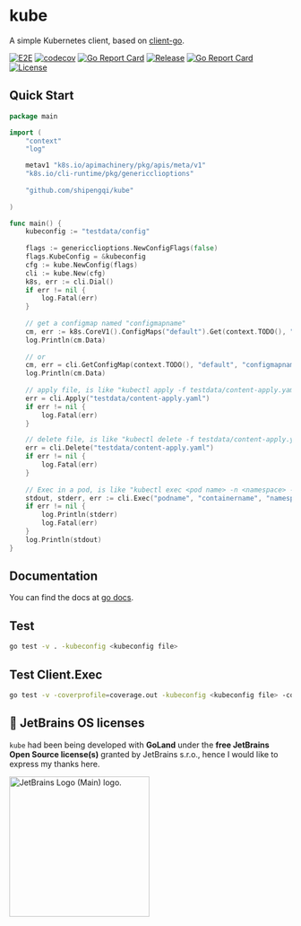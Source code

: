 # kube

A simple Kubernetes client, based on [client-go](https://github.com/kubernetes/client-go).

[![E2E](https://github.com/shipengqi/kube/actions/workflows/e2e.yaml/badge.svg)](https://github.com/shipengqi/kube/actions/workflows/e2e.yaml)
[![codecov](https://codecov.io/gh/shipengqi/kube/branch/main/graph/badge.svg?token=0KSRZKV4C8)](https://codecov.io/gh/shipengqi/kube)
[![Go Report Card](https://goreportcard.com/badge/github.com/shipengqi/kube)](https://goreportcard.com/report/github.com/shipengqi/kube)
[![Release](https://img.shields.io/github/release/shipengqi/kube.svg)](https://github.com/shipengqi/kube/releases)
[![Go Report Card](https://goreportcard.com/badge/github.com/shipengqi/kube)](https://goreportcard.com/report/github.com/shipengqi/kube)
[![License](https://img.shields.io/github/license/shipengqi/kube)](https://github.com/shipengqi/kube/blob/main/LICENSE)

## Quick Start

```go
package main

import (
    "context"
    "log"

    metav1 "k8s.io/apimachinery/pkg/apis/meta/v1"
    "k8s.io/cli-runtime/pkg/genericclioptions"
	
    "github.com/shipengqi/kube"
	
)

func main() {
	kubeconfig := "testdata/config"
	
	flags := genericclioptions.NewConfigFlags(false)
	flags.KubeConfig = &kubeconfig
	cfg := kube.NewConfig(flags)
	cli := kube.New(cfg)
	k8s, err := cli.Dial()
	if err != nil {
		log.Fatal(err)
	}
	
	// get a configmap named "configmapname"
	cm, err := k8s.CoreV1().ConfigMaps("default").Get(context.TODO(), "configmapname", metav1.GetOptions{})
	log.Println(cm.Data)
	
	// or 
	cm, err = cli.GetConfigMap(context.TODO(), "default", "configmapname")
	log.Println(cm.Data)
	
	// apply file, is like "kubectl apply -f testdata/content-apply.yaml"
	err = cli.Apply("testdata/content-apply.yaml")
	if err != nil {
		log.Fatal(err)
	}

	// delete file, is like "kubectl delete -f testdata/content-apply.yaml"
	err = cli.Delete("testdata/content-apply.yaml")
	if err != nil {
		log.Fatal(err)
	}
	
	// Exec in a pod, is like "kubectl exec <pod name> -n <namespace> -c <container name> -- <command>"
	stdout, stderr, err := cli.Exec("podname", "containername", "namespace", "command")
	if err != nil {
		log.Println(stderr)
		log.Fatal(err)
	}
	log.Println(stdout)
}
```

## Documentation

You can find the docs at [go docs](https://pkg.go.dev/github.com/shipengqi/kube).

## Test

```bash
go test -v . -kubeconfig <kubeconfig file>
```

## Test Client.Exec

```bash
go test -v -coverprofile=coverage.out -kubeconfig <kubeconfig file> -container <container name> -pod <pod name> -namespace <namespace> .
```

## 🔋 JetBrains OS licenses

`kube` had been being developed with **GoLand** under the **free JetBrains Open Source license(s)** granted by JetBrains s.r.o., hence I would like to express my thanks here.

<a href="https://www.jetbrains.com/?from=kube" target="_blank"><img src="https://resources.jetbrains.com/storage/products/company/brand/logos/jb_beam.svg" alt="JetBrains Logo (Main) logo." width="250" align="middle"></a>